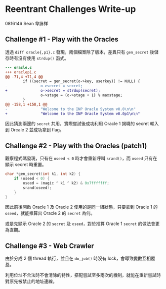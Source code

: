 # Reentrant Challenges Write-up
0816146 Sean 韋詠祥

## Challenge #1 - Play with the Oracles

透過 `diff oracle{,p1}.c` 發現，兩個檔案除了版本，差異只有 `gen_secret` 後儲存時有沒有使用 `strdup()` 函式。

```diff
--- oracle.c
+++ oraclep1.c
@@ -71,4 +71,4 @@
        if ((secret = gen_secret(o->key, userkey)) != NULL) {
-               o->secret = secret;
+               o->secret = strdup(secret);
                o->stage = (o->stage + 1) % maxstage;
        }
@@ -158,1 +158,1 @@
-               "Welcome to the INP Oracle System v0.0\n\n"
+               "Welcome to the INP Oracle System v0.0p1\n\n"
```

因此猜測兩邊的 `secret` 共用，實際嘗試後成功利用 Oracle 1 揭曉的 secret 輸入到 Orcale 2 並成功拿到 flag。

## Challenge #2 - Play with the Oracles (patch1)

觀察程式碼發現，只有在 `oseed < 0` 時才會重新呼叫 `srand()`，而 `oseed` 只有在顯示 secret 時重置。

```c
char *gen_secret(int k1, int k2) {
    if (oseed < 0) {
        oseed = (magic ^ k1 ^ k2) & 0x7fffffff;
        srand(oseed);
    }
}
```

因此前後開啟 Oracle 1 及 Oracle 2 使用的是同一組狀態，只要拿到 Oracle 1 的 `oseed`，就能推算出 Oracle 2 的 `secret` 為何。

或是先顯示 Oracle 2 的 `secret` 及 `oseed`，對於推算 Oracle 1 `secret` 的做法會更為直觀。

## Challenge #3 - Web Crawler

由於分成 2 個 thread 執行，並且在 `do_job()` 時沒有 lock，會導致變數互相覆蓋。

利用位址不合法時不會清除的特性，搭配嘗試至多兩次的機制，就能在重新嘗試時對原先被禁止的地址連線。
